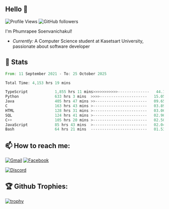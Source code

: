 
<h2>Hello 👋</h2> 

![Profile Views](https://komarev.com/ghpvc/?username=Homiez09&label=Profile%20views&color=0e75b6&style=flat)
![GitHub followers](https://img.shields.io/github/followers/HomieZ09.svg?style=social&label=Follow)


I'm Phumrapee Soenvanichakul!

- <i>Currently:</i> A Computer Science student at Kasetsart University, passionate about software developer

<h2>👀 Stats</h2>

<!--START_SECTION:waka-->

```rust
From: 11 September 2021 - To: 25 October 2025

Total Time: 4,153 hrs 19 mins

TypeScript            1,855 hrs 11 mins>>>>>>>>>>>--------------   44.10 %
Python                633 hrs 3 mins  >>>>---------------------   15.05 %
Java                  405 hrs 47 mins >>-----------------------   09.65 %
C                     163 hrs 43 mins >------------------------   03.89 %
HTML                  128 hrs 31 mins >------------------------   03.06 %
SQL                   124 hrs 41 mins >------------------------   02.96 %
C++                   105 hrs 20 mins >------------------------   02.50 %
JavaScript            85 hrs 43 mins  >------------------------   02.04 %
Bash                  64 hrs 21 mins  -------------------------   01.53 %
```

<!--END_SECTION:waka-->

<h2>📫 How to reach me:</h2>

<a href="mailto:phumrapeesoen1@gmail.com">![Gmail](https://img.shields.io/badge/Gmail-D14836?style=for-the-badge&logo=gmail&logoColor=white)</a> 
<a href="https://web.facebook.com/phumrapee.soenvanichakul.3/">![Facebook](https://img.shields.io/badge/Facebook-4267B2?style=for-the-badge&logo=facebook&logoColor=white)</a>

<a href="https://discord.gg/EWnAEUtFVm">![Discord](https://discord.c99.nl/widget/theme-1/297740667784921089.png)</a> 

<h2>🏆 Github Trophies:</h2>

[![trophy](https://github-profile-trophy.vercel.app/?username=Homiez09&theme=discord&row=1)](https://github.com/ryo-ma/github-profile-trophy)
